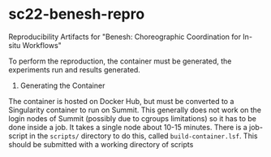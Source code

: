 # sc22-benesh-repro
Reproducibility Artifacts for "Benesh: Choreographic Coordination for In-situ Workflows"

To perform the reproduction, the container must be generated, the experiments run and results generated.

1. Generating the Container

The container is hosted on Docker Hub, but must be converted to a Singularity container to run on Summit. This generally does not work on the login nodes of Summit (possibly due to cgroups limitations) so it has to be done inside a job. It takes a single node about 10-15 minutes. There is a job-script in the `scripts/` directory to do this, called `build-container.lsf`. This should be submitted with a working directory of scripts
